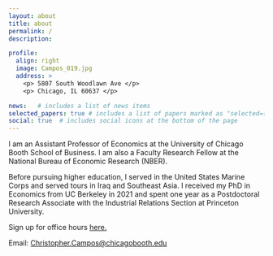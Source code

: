 ```yaml
---
layout: about
title: about
permalink: /
description: 

profile:
  align: right
  image: Campos_019.jpg
  address: >
    <p> 5807 South Woodlawn Ave </p>
    <p> Chicago, IL 60637 </p>

news:   # includes a list of news items
selected_papers: true # includes a list of papers marked as "selected={true}"
social: true  # includes social icons at the bottom of the page
---
```


I am an Assistant Professor of Economics at the University of Chicago Booth School of Business. I am also a Faculty Research Fellow at the National Bureau of Economic Research (NBER). 

Before pursuing higher education, I served in the United States Marine Corps and served tours in Iraq and Southeast Asia. I received my PhD in Economics from UC Berkeley in 2021 and spent one year as a Postdoctoral Research Associate with the Industrial Relations Section at Princeton University. 

Sign up for office hours [here.](https://calendly.com/christopher-campos/oh20232024)

Email: Christopher.Campos@chicagobooth.edu

